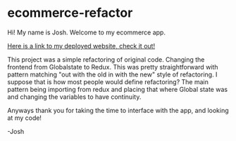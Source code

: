 # ecommerce-refactor

Hi! My name is Josh. Welcome to my ecommerce app. 

[Here is a link to my deployed website, check it out!](https://aqueous-island-64727.herokuapp.com/)

This project was a simple refactoring of original code. Changing the frontend from Globalstate to Redux. This was pretty straightforward with pattern matching "out with the old in with the new" style of refactoring. I suppose that is how most people would define refactoring? The main pattern being importing from redux and placing that where Global state was and changing the variables to have continuity.

Anyways thank you for taking the time to interface with the app, and looking at my code! 

-Josh